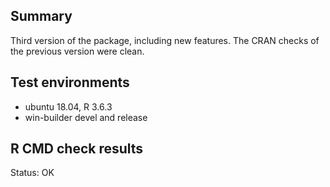 ## Summary

Third version of the package, including new features. 
The CRAN checks of the previous version were clean. 

## Test environments

* ubuntu 18.04, R 3.6.3
* win-builder devel and release

## R CMD check results

Status: OK
